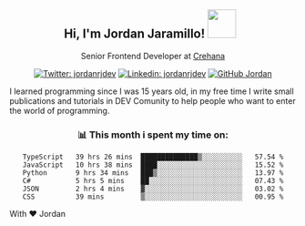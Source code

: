 <div align="center">
<h2 style="margin-right:10px;">Hi, I'm Jordan Jaramillo! <img src="https://media.giphy.com/media/Wj7lNjMNDxSmc/source.gif" width="50" > </h2>

<p>Senior Frontend Developer at <a href="https://www.crehana.com/">Crehana</a></p>

[![Twitter: jordanrjdev](https://img.shields.io/twitter/follow/jordanrjdev?style=social)](https://twitter.com/jordanrjdev)
[![Linkedin: jordanrjdev](https://img.shields.io/badge/-jordanrjdev-blue?style=flat-square&logo=Linkedin&logoColor=white&link=https://www.linkedin.com/in/jordanrjdev/)](https://www.linkedin.com/in/jordanrjdev/)
[![GitHub Jordan](https://img.shields.io/github/followers/jnadroj?label=follow&style=social)](https://github.com/jnadroj)

</div>
I learned programming since I was 15 years old, in my free time I write small publications and tutorials in DEV Comunity to help people who want to enter the world of programming.

<div align="center">

### 📊 **This month i spent my time on:**

<!--START_SECTION:waka-->

```text
TypeScript   39 hrs 26 mins  ██████████████▒░░░░░░░░░░   57.54 %
JavaScript   10 hrs 38 mins  ████░░░░░░░░░░░░░░░░░░░░░   15.52 %
Python       9 hrs 34 mins   ███▒░░░░░░░░░░░░░░░░░░░░░   13.97 %
C#           5 hrs 5 mins    ██░░░░░░░░░░░░░░░░░░░░░░░   07.43 %
JSON         2 hrs 4 mins    ▓░░░░░░░░░░░░░░░░░░░░░░░░   03.02 %
CSS          39 mins         ▒░░░░░░░░░░░░░░░░░░░░░░░░   00.95 %
```

<!--END_SECTION:waka-->

</div>

With ❤️ Jordan
